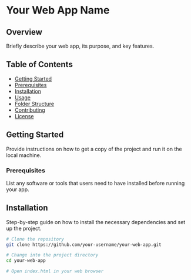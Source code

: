 # Your Web App Name

## Overview
Briefly describe your web app, its purpose, and key features.

## Table of Contents
- [Getting Started](#getting-started)
- [Prerequisites](#prerequisites)
- [Installation](#installation)
- [Usage](#usage)
- [Folder Structure](#folder-structure)
- [Contributing](#contributing)
- [License](#license)

## Getting Started
Provide instructions on how to get a copy of the project and run it on the local machine.

### Prerequisites
List any software or tools that users need to have installed before running your app.

## Installation
Step-by-step guide on how to install the necessary dependencies and set up the project.

```bash
# Clone the repository
git clone https://github.com/your-username/your-web-app.git

# Change into the project directory
cd your-web-app

# Open index.html in your web browser

